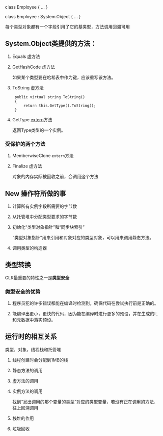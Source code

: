 class Employee { ... }

class Employee : System.Object { ... }

每个类型对象都有一个字段引用了它的基类型，方法调用回溯可用

## System.Object类提供的方法：

1. Equals 虚方法

2. GetHashCode 虚方法

    如果某个类型要在哈希表中作为键，应该重写该方法。

3. ToString 虚方法

        public virtual string ToString()
        {
            return this.GetType().ToString();
        }

4. GetType [extern](https://docs.microsoft.com/en-us/dotnet/csharp/language-reference/keywords/extern)方法

    返回Type类型的一个实例。

### 受保护的两个方法

1. MemberwiseClone `extern`方法

2. Finalize 虚方法

    对象的内存实际被回收之前，会调用这个方法

## New 操作符所做的事

1. 计算所有实例字段所需要的字节数

2. 从托管堆中分配类型要求的字节数

3. 初始化“类型对象指针”和“同步块索引”

    “类型对象指针”用来引用和对象对应的类型对象，可以用来调用静态方法。

4. 调用类型的构造器

## 类型转换

CLR最重要的特性之一是**类型安全**

### 类型安全的优势

1. 程序员犯的许多错误都能在编译时检测到，确保代码在尝试执行前是正确的。

2. 能编译出更小，更快的代码，因为能在编译时进行更多的预设，并在生成的IL和元数据中落实预设。

## 运行时的相互关系

类型，对象，线程栈和托管堆

1. 线程创建时会分配到1MB的栈

2. 静态方法的调用

3. 虚方法的调用

4. 实例方法的调用

    找到“发出调用的那个变量的类型”对应的类型变量，若没有正在调用的方法，往上回溯调用

5. 栈堆的作用

6. 垃圾回收
